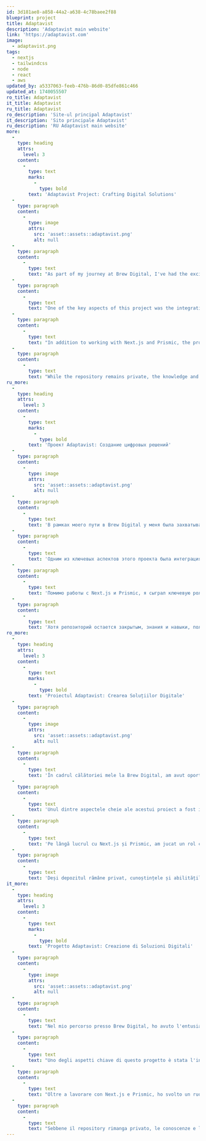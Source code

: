 ```yaml
---
id: 3d181ae8-a858-44a2-a638-4c78baee2f88
blueprint: project
title: Adaptavist
description: 'Adaptavist main website'
link: 'https://adaptavist.com'
image:
  - adaptavist.png
tags:
  - nextjs
  - tailwindcss
  - node
  - react
  - aws
updated_by: a5337063-feeb-476b-86d0-85dfe861c466
updated_at: 1740055507
ro_title: Adaptavist
it_title: Adaptavist
ru_title: Adaptavist
ro_description: 'Site-ul principal Adaptavist'
it_description: 'Sito principale Adaptavist'
ru_description: 'RU Adaptavist main website'
more:
  -
    type: heading
    attrs:
      level: 3
    content:
      -
        type: text
        marks:
          -
            type: bold
        text: 'Adaptavist Project: Crafting Digital Solutions'
  -
    type: paragraph
    content:
      -
        type: image
        attrs:
          src: 'asset::assets::adaptavist.png'
          alt: null
  -
    type: paragraph
    content:
      -
        type: text
        text: "As part of my journey at Brew Digital, I've had the exciting opportunity to contribute to the Adaptavist project, a company renowned for its innovative digital solutions. My role primarily involved developing components for their Next.js application, a task that allowed me to delve deep into modern web technologies."
  -
    type: paragraph
    content:
      -
        type: text
        text: "One of the key aspects of this project was the integration with Prismic, a headless CMS that provided the flexibility and scalability needed for content management. Through this experience, I've honed my skills in managing dynamic content structures and delivering seamless user experiences."
  -
    type: paragraph
    content:
      -
        type: text
        text: "In addition to working with Next.js and Prismic, the project uses custom in-house npm packages. These packages were tailored to meet the specific needs of the application, showcasing our team's ability to innovate and adapt to project requirements."
  -
    type: paragraph
    content:
      -
        type: text
        text: "While the repository remains private, the knowledge and skills gained from this project have been invaluable. I'm proud to continue contributing to the Adaptavist web app, even as I juggle other responsibilities at Brew Digital. This ongoing collaboration not only highlights my commitment to excellence but also my ability to work on complex projects in a dynamic environment."
ru_more:
  -
    type: heading
    attrs:
      level: 3
    content:
      -
        type: text
        marks:
          -
            type: bold
        text: 'Проект Adaptavist: Создание цифровых решений'
  -
    type: paragraph
    content:
      -
        type: image
        attrs:
          src: 'asset::assets::adaptavist.png'
          alt: null
  -
    type: paragraph
    content:
      -
        type: text
        text: 'В рамках моего пути в Brew Digital у меня была захватывающая возможность внести свой вклад в проект Adaptavist, компанию, известную своими инновационными цифровыми решениями. Моя роль в основном заключалась в разработке компонентов для их приложения на Next.js, что позволило мне глубже погрузиться в современные веб-технологии.'
  -
    type: paragraph
    content:
      -
        type: text
        text: 'Одним из ключевых аспектов этого проекта была интеграция с Prismic, безголовым CMS, который обеспечивал гибкость и масштабируемость, необходимые для управления контентом. Благодаря этому опыту я усовершенствовал свои навыки в управлении динамическими структурами контента и обеспечении безупречного пользовательского опыта.'
  -
    type: paragraph
    content:
      -
        type: text
        text: 'Помимо работы с Next.js и Prismic, я сыграл ключевую роль в разработке пользовательских внутренних npm-пакетов. Эти пакеты были адаптированы для удовлетворения конкретных потребностей приложения, демонстрируя нашу способность к инновациям и адаптации к требованиям проекта.'
  -
    type: paragraph
    content:
      -
        type: text
        text: 'Хотя репозиторий остается закрытым, знания и навыки, полученные в этом проекте, были бесценны. Я горжусь тем, что продолжаю вносить свой вклад в веб-приложение Adaptavist, даже когда совмещаю другие обязанности в Brew Digital. Это продолжающееся сотрудничество подчеркивает не только мою приверженность к совершенству, но и мою способность работать над сложными проектами в динамичной среде.'
ro_more:
  -
    type: heading
    attrs:
      level: 3
    content:
      -
        type: text
        marks:
          -
            type: bold
        text: 'Proiectul Adaptavist: Crearea Soluțiilor Digitale'
  -
    type: paragraph
    content:
      -
        type: image
        attrs:
          src: 'asset::assets::adaptavist.png'
          alt: null
  -
    type: paragraph
    content:
      -
        type: text
        text: 'În cadrul călătoriei mele la Brew Digital, am avut oportunitatea captivantă de a contribui la proiectul Adaptavist, o companie renumită pentru soluțiile sale digitale inovatoare. Rolul meu a implicat în principal dezvoltarea de componente pentru aplicația lor Next.js, o sarcină care mi-a permis să mă adâncesc în tehnologiile web moderne.'
  -
    type: paragraph
    content:
      -
        type: text
        text: 'Unul dintre aspectele cheie ale acestui proiect a fost integrarea cu Prismic, un CMS headless care a oferit flexibilitatea și scalabilitatea necesare pentru gestionarea conținutului. Prin această experiență, mi-am perfecționat abilitățile în gestionarea structurilor de conținut dinamice și în oferirea de experiențe utilizator fără cusur.'
  -
    type: paragraph
    content:
      -
        type: text
        text: 'Pe lângă lucrul cu Next.js și Prismic, am jucat un rol crucial în dezvoltarea de pachete npm personalizate interne. Aceste pachete au fost concepute pentru a satisface nevoile specifice ale aplicației, demonstrând capacitatea noastră de a inova și de a ne adapta la cerințele proiectului.'
  -
    type: paragraph
    content:
      -
        type: text
        text: 'Deși depozitul rămâne privat, cunoștințele și abilitățile dobândite din acest proiect au fost neprețuite. Sunt mândru să continui să contribui la aplicația web Adaptavist, chiar și în timp ce gestionez alte responsabilități la Brew Digital. Această colaborare continuă nu doar că evidențiază angajamentul meu față de excelență, ci și capacitatea mea de a lucra la proiecte complexe într-un mediu dinamic.'
it_more:
  -
    type: heading
    attrs:
      level: 3
    content:
      -
        type: text
        marks:
          -
            type: bold
        text: 'Progetto Adaptavist: Creazione di Soluzioni Digitali'
  -
    type: paragraph
    content:
      -
        type: image
        attrs:
          src: 'asset::assets::adaptavist.png'
          alt: null
  -
    type: paragraph
    content:
      -
        type: text
        text: "Nel mio percorso presso Brew Digital, ho avuto l'entusiasmante opportunità di contribuire al progetto Adaptavist, un'azienda rinomata per le sue soluzioni digitali innovative. Il mio ruolo ha riguardato principalmente lo sviluppo di componenti per la loro applicazione Next.js, un compito che mi ha permesso di approfondire le moderne tecnologie web."
  -
    type: paragraph
    content:
      -
        type: text
        text: "Uno degli aspetti chiave di questo progetto è stata l'integrazione con Prismic, un CMS headless che ha fornito la flessibilità e la scalabilità necessarie per la gestione dei contenuti. Attraverso questa esperienza, ho affinato le mie competenze nella gestione di strutture di contenuti dinamici e nella fornitura di esperienze utente senza soluzione di continuità."
  -
    type: paragraph
    content:
      -
        type: text
        text: "Oltre a lavorare con Next.js e Prismic, ho svolto un ruolo cruciale nello sviluppo di pacchetti npm personalizzati interni. Questi pacchetti sono stati progettati per soddisfare le esigenze specifiche dell'applicazione, dimostrando la nostra capacità di innovare e adattarci ai requisiti del progetto."
  -
    type: paragraph
    content:
      -
        type: text
        text: "Sebbene il repository rimanga privato, le conoscenze e le competenze acquisite da questo progetto sono state inestimabili. Sono orgoglioso di continuare a contribuire all'app web di Adaptavist, anche mentre gestisco altre responsabilità presso Brew Digital. Questa collaborazione continua non solo evidenzia il mio impegno per l'eccellenza, ma anche la mia capacità di lavorare su progetti complessi in un ambiente dinamico."
---
```


